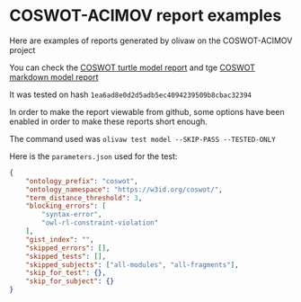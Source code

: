 # COSWOT-ACIMOV report examples

Here are examples of reports generated by olivaw on the COSWOT-ACIMOV project

You can check the [COSWOT turtle model report](./model-test-manual-NicoRobertIn-2024-06-05T16-20-54.ttl) and tge [COSWOT markdown model report](./model-test-manual-NicoRobertIn-2024-06-05T16-20-54.md)

It was tested on hash `1ea6ad8e0d2d5adb5ec4094239509b8cbac32394`

In order to make the report viewable from github, some options have been enabled in order to make these reports short enough.

The command used was `olivaw test model --SKIP-PASS --TESTED-ONLY`

Here is the `parameters.json` used for the test:

```json
{
    "ontology_prefix": "coswot",
    "ontology_namespace": "https://w3id.org/coswot/",
    "term_distance_threshold": 3,
    "blocking_errors": [
        "syntax-error",
        "owl-rl-constraint-violation"
    ],
    "gist_index": "",
    "skipped_errors": [],
    "skipped_tests": [],
    "skipped_subjects": ["all-modules", "all-fragments"],
    "skip_for_test": {},
    "skip_for_subject": {}
}
```